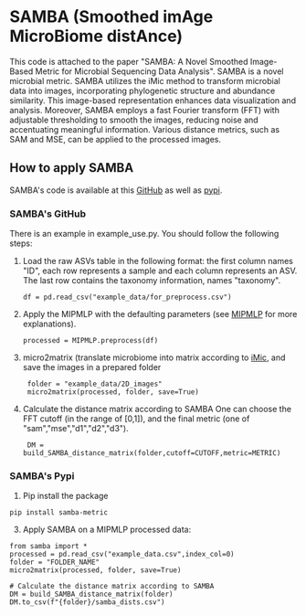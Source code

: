 # SAMBA (Smoothed imAge MicroBiome distAnce)

 This code is attached to the paper "SAMBA: A Novel Smoothed Image-Based Metric for Microbial Sequencing Data Analysis".
 SAMBA is a novel microbial metric. SAMBA utilizes the iMic method to transform microbial data into images, incorporating phylogenetic structure and abundance similarity. 
This image-based representation enhances data visualization and analysis. Moreover, SAMBA employs a fast Fourier transform (FFT) with adjustable thresholding to smooth the images,
reducing noise and accentuating meaningful information. Various distance metrics, such as SAM and MSE, can be applied to the processed images.

## How to apply SAMBA
SAMBA's code is available at this [GitHub](https://github.com/oshritshtossel/SAMBA/new/master?readme=1) as well as [pypi](https://pypi.org/project/samba-metric/).

### SAMBA's GitHub
There is an example in example_use.py.
You should follow the following steps:
1. Load the raw ASVs table in the following format: the first column names "ID",
   each row represents a sample and each column represents an ASV. The last row 
   contains the taxonomy information, names "taxonomy".
   
    ```
    df = pd.read_csv("example_data/for_preprocess.csv")
    ```

   
2. Apply the MIPMLP with the defaulting parameters (see [MIPMLP](https://pypi.org/project/MIPMLP/) for more explanations).

    ```
    processed = MIPMLP.preprocess(df)
    ```
    
3. micro2matrix (translate microbiome into matrix according to [iMic](https://doi.org/10.1080/19490976.2023.2224474), and save the images in a prepared folder
   
   ```
    folder = "example_data/2D_images"
    micro2matrix(processed, folder, save=True)
    ```
    
4. Calculate the distance matrix according to SAMBA
   One can choose the FFT cutoff (in the range of [0,1]), and the final metric (one of "sam","mse","d1","d2","d3").
   
   ```
    DM = build_SAMBA_distance_matrix(folder,cutoff=CUTOFF,metric=METRIC)
    ```

### SAMBA's Pypi
1. Pip install the package

```
pip install samba-metric
```


3. Apply SAMBA on a MIPMLP processed data:
```
from samba import *
processed = pd.read_csv("example_data.csv",index_col=0)
folder = "FOLDER_NAME"
micro2matrix(processed, folder, save=True)

# Calculate the distance matrix according to SAMBA
DM = build_SAMBA_distance_matrix(folder)
DM.to_csv(f"{folder}/samba_dists.csv")
```
    
    
